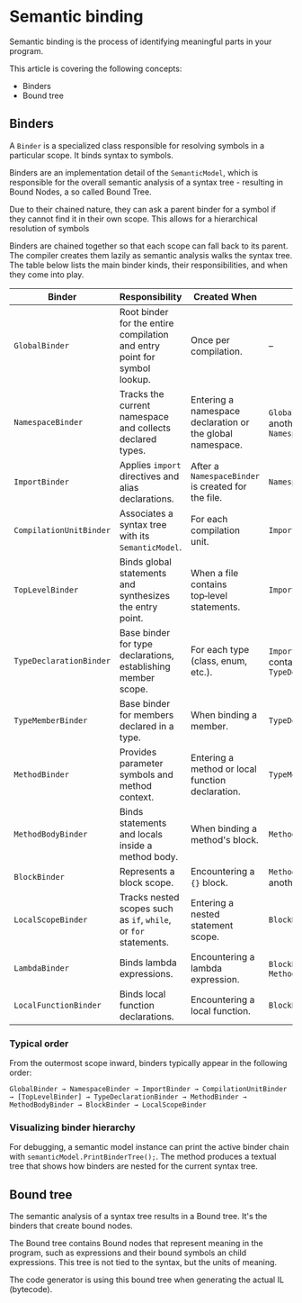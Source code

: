 # Semantic binding

Semantic binding is the process of identifying meaningful parts in your program.

This article is covering the following concepts:

* Binders
* Bound tree

## Binders

A `Binder` is a specialized class responsible for resolving symbols in a particular scope. It binds syntax to symbols.

Binders are an implementation detail of the `SemanticModel`, which is responsible for the overall semantic analysis of a syntax tree - resulting in Bound Nodes, a so called Bound Tree.

Due to their chained nature, they can ask a parent binder for a symbol if they cannot find it in their own scope. This allows for a hierarchical resolution of symbols

Binders are chained together so that each scope can fall back to its parent. The compiler creates them lazily as semantic analysis walks the syntax tree. The table below lists the main binder kinds, their responsibilities, and when they come into play.

| Binder | Responsibility | Created When | Parent |
| --- | --- | --- | --- |
| `GlobalBinder` | Root binder for the entire compilation and entry point for symbol lookup. | Once per compilation. | – |
| `NamespaceBinder` | Tracks the current namespace and collects declared types. | Entering a namespace declaration or the global namespace. | `GlobalBinder` or another `NamespaceBinder` |
| `ImportBinder` | Applies `import` directives and alias declarations. | After a `NamespaceBinder` is created for the file. | `NamespaceBinder` |
| `CompilationUnitBinder` | Associates a syntax tree with its `SemanticModel`. | For each compilation unit. | `ImportBinder` |
| `TopLevelBinder` | Binds global statements and synthesizes the entry point. | When a file contains top‑level statements. | `ImportBinder` |
| `TypeDeclarationBinder` | Base binder for type declarations, establishing member scope. | For each type (class, enum, etc.). | `ImportBinder` or containing `TypeDeclarationBinder` |
| `TypeMemberBinder` | Base binder for members declared in a type. | When binding a member. | `TypeDeclarationBinder` |
| `MethodBinder` | Provides parameter symbols and method context. | Entering a method or local function declaration. | `TypeMemberBinder` |
| `MethodBodyBinder` | Binds statements and locals inside a method body. | When binding a method's block. | `MethodBinder` |
| `BlockBinder` | Represents a block scope. | Encountering a `{}` block. | `MethodBinder` or another `BlockBinder` |
| `LocalScopeBinder` | Tracks nested scopes such as `if`, `while`, or `for` statements. | Entering a nested statement scope. | `BlockBinder` |
| `LambdaBinder` | Binds lambda expressions. | Encountering a lambda expression. | `BlockBinder` or `MethodBinder` |
| `LocalFunctionBinder` | Binds local function declarations. | Encountering a local function. | `BlockBinder` |

### Typical order
From the outermost scope inward, binders typically appear in the following order:

`GlobalBinder → NamespaceBinder → ImportBinder → CompilationUnitBinder → [TopLevelBinder] → TypeDeclarationBinder → MethodBinder → MethodBodyBinder → BlockBinder → LocalScopeBinder`

### Visualizing binder hierarchy
For debugging, a semantic model instance can print the active binder chain with `semanticModel.PrintBinderTree();`.
The method produces a textual tree that shows how binders are nested for the current syntax tree.

## Bound tree

The semantic analysis of a syntax tree results in a Bound tree. It's the binders that create bound nodes.

The Bound tree contains Bound nodes that represent meaning in the program, such as expressions and their bound symbols an child expressions. This tree is not tied to the syntax, but the units of meaning.

The code generator is using this bound tree when generating the actual IL (bytecode).